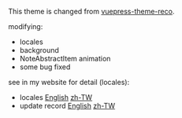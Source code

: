 This theme is changed from [vuepress-theme-reco](https://vuepress-theme-reco.recoluan.com).

modifying:
* locales
* background
* NoteAbstractItem animation
* some bug fixed

see in my website for detail (locales):
* locales [English][locales en] [zh-TW][locales zh-TW]
* update record [English][update record en] [zh-TW][update record zh-TW]


[locales en]: https://mr6915tri8513.github.io/docs/others/locale_optimization/
[locales zh-TW]: https://mr6915tri8513.github.io/zh-TW/docs/others/locale_optimization/
[update record en]: https://mr6915tri8513.github.io/docs/others/update_record/
[update record zh-TW]: https://mr6915tri8513.github.io/zh-TW/docs/others/update_record/